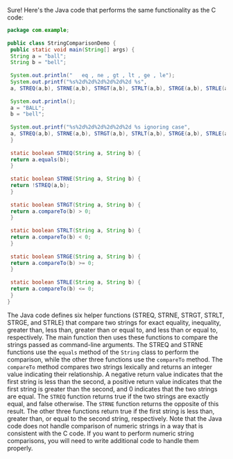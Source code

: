 Sure! Here's the Java code that performs the same functionality as the C code:
```java
package com.example;
 
public class StringComparisonDemo {
 public static void main(String[] args) {
 String a = "ball";
 String b = "bell";
 
 System.out.println("	eq , ne , gt , lt , ge , le");
 System.out.printf("%s%2d%2d%2d%2d%2d%2d %s", 
 a, STREQ(a,b), STRNE(a,b), STRGT(a,b), STRLT(a,b), STRGE(a,b), STRLE(a,b), b);
 
 System.out.println();
 a = "BALL";
 b = "bell";
 
 System.out.printf("%s%2d%2d%2d%2d%2d%2d %s ignoring case", 
 a, STREQ(a,b), STRNE(a,b), STRGT(a,b), STRLT(a,b), STRGE(a,b), STRLE(a,b), b);
 }
 
 static boolean STREQ(String a, String b) {
 return a.equals(b);
 }
 
 static boolean STRNE(String a, String b) {
 return !STREQ(a,b);
 }
 
 static boolean STRGT(String a, String b) {
 return a.compareTo(b) > 0;
 }
 
 static boolean STRLT(String a, String b) {
 return a.compareTo(b) < 0;
 }
 
 static boolean STRGE(String a, String b) {
 return a.compareTo(b) >= 0;
 }
 
 static boolean STRLE(String a, String b) {
 return a.compareTo(b) <= 0;
 }
}
```
The Java code defines six helper functions (STREQ, STRNE, STRGT, STRLT, STRGE, and STRLE) that compare two strings for exact equality, inequality, greater than, less than, greater than or equal to, and less than or equal to, respectively. The main function then uses these functions to compare the strings passed as command-line arguments.
The STREQ and STRNE functions use the `equals` method of the `String` class to perform the comparison, while the other three functions use the `compareTo` method. The `compareTo` method compares two strings lexically and returns an integer value indicating their relationship. A negative return value indicates that the first string is less than the second, a positive return value indicates that the first string is greater than the second, and 0 indicates that the two strings are equal.
The `STREQ` function returns true if the two strings are exactly equal, and false otherwise. The `STRNE` function returns the opposite of this result. The other three functions return true if the first string is less than, greater than, or equal to the second string, respectively.
Note that the Java code does not handle comparison of numeric strings in a way that is consistent with the C code. If you want to perform numeric string comparisons, you will need to write additional code to handle them properly.

